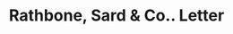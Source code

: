 ---
doi: 10.7916/D8X368HR
date_other: '1890'
date_other_textual: 1890-1899
form: correspondence
genre:
- Letters (correspondence)
name:
- Rathbone, Sard & Co.
object_in_context_url: https://biggert.cul.columbia.edu/items/view/ave_biggert_00237
subject_hierarchical_geographic:
- Chicago, Illinois, United States
subject_name:
- Rathbone, Sard & Co.
title: Rathbone, Sard & Co.. Letter
sort_title: Rathbone, Sard & Co.. Letter
call_number: ave_biggert_00237
coordinates:
- 41.83694444444445,-87.68472222222222
pid: ave_biggert_00237
identifiers: ave_biggert_00237
thumbnail: https://derivativo-3.library.columbia.edu/iiif/2/ldpd:345128/full/!256,256/0/native.jpg
permalink: "/items/ave_biggert_00237/"
layout: iiif-image-page
---
